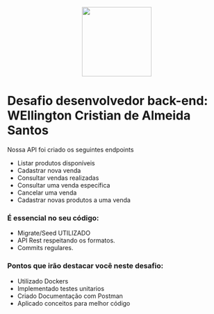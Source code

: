 
<p align="center">
<a href="hhttps://www.adoorei.com.br/" target="_blank">
<img src="https://adoorei.s3.us-east-2.amazonaws.com/images/loje_teste_logoadoorei_1662476663.png" width="160"></a>
</p>

# Desafio desenvolvedor back-end: WEllington Cristian de Almeida Santos

Nossa API foi criado os seguintes endpoints

* Listar produtos disponíveis
* Cadastrar nova venda
* Consultar vendas realizadas
* Consultar uma venda específica
* Cancelar uma venda
* Cadastrar novas produtos a uma venda



### É essencial no seu código:
* Migrate/Seed UTILIZADO
* API Rest respeitando os formatos.
* Commits regulares.

### Pontos que irão destacar você neste desafio:
* Utilizado Dockers
* Implementado testes unitarios
* Criado Documentação com Postman
* Aplicado conceitos para melhor código

